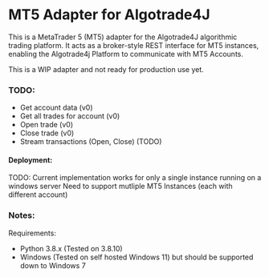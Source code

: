 # MT5 Adapter for Algotrade4J

This is a MetaTrader 5 (MT5) adapter for the Algotrade4J algorithmic trading platform. It acts as a broker-style REST interface for MT5 instances, enabling the Algotrade4j Platform to communicate with MT5 Accounts.

This is a WIP adapter and not ready for production use yet.


### TODO: 
- Get account data (v0)
- Get all trades for account (v0)
- Open trade (v0)
- Close trade (v0)
- Stream transactions (Open, Close) (TODO)

#### Deployment:
TODO: Current implementation works for only a single instance running on a windows server
Need to support mutliple MT5 Instances (each with different account)


### Notes:
Requirements: 
- Python 3.8.x (Tested on 3.8.10)
- Windows (Tested on self hosted Windows 11) but should be supported down to Windows 7
